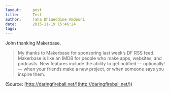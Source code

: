 ```yaml
---
layout:     post
title:      Test
author:     Taha Dhiaeddine Amdouni
date:       2015-11-19 15:46:24
tags:       
---
```


John thanking Makerbase.
> My thanks to Makerbase for sponsoring last week’s DF RSS feed. Makerbase is like an IMDB for people who make apps, websites, and podcasts. New features include the ability to get notified — optionally! — when your friends make a new project, or when someone says you inspire them.


(Source: [http://daringfireball.net/](http://daringfireball.net/))